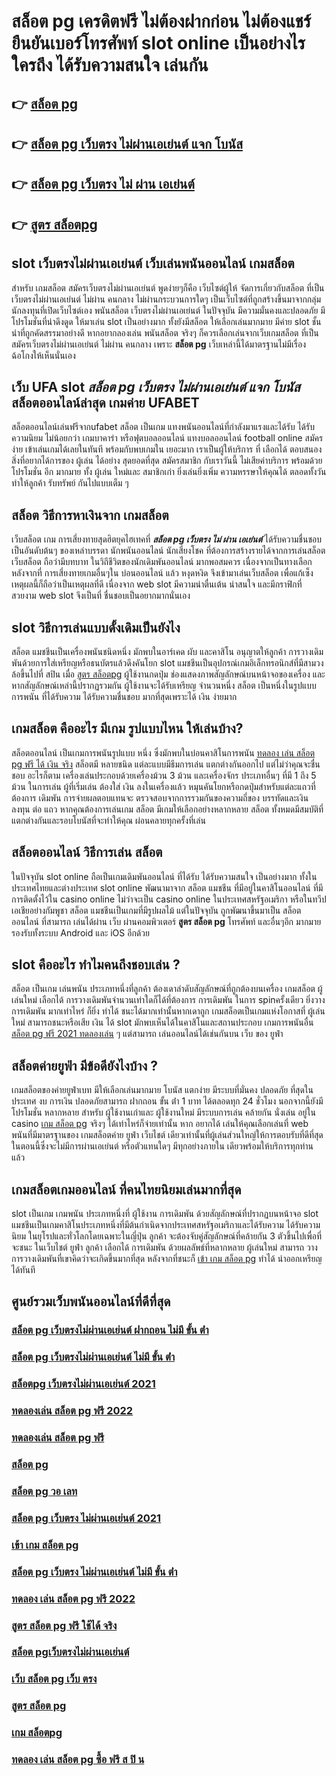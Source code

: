 # สล็อต pg เครดิตฟรี ไม่ต้องฝากก่อน ไม่ต้องแชร์ ยืนยันเบอร์โทรศัพท์  slot online  เป็นอย่างไร ใครถึง ได้รับความสนใจ เล่นกัน

## 👉 [สล็อต pg](https://www.gamblerape.com/)
## 👉 [สล็อต pg เว็บตรง ไม่ผ่านเอเย่นต์ แจก โบนัส](https://m.gamblerape.com/login?action=register)
## 👉 [สล็อต pg เว็บตรง ไม่ ผ่าน เอเย่นต์](https://m.gamblerape.com/login?action=register)
## 👉 [สูตร สล็อตpg](https://m.gamblerape.com/login)

##  slot เว็บตรงไม่ผ่านเอเย่นต์    เว็บเล่นพนันออนไลน์ เกมสล็อต

สำหรับ เกมสล็อต  สมัครเว็บตรงไม่ผ่านเอเย่นต์   พูดง่ายๆก็คือ เว็บไซต์ผู้ให้ จัดการเกี่ยวกับสล็อต  ที่เป็น เว็บตรงไม่ผ่านเอเย่นต์   ไม่ผ่าน คนกลาง  ไม่ผ่านกระบวนการใดๆ เป็นเว็บไซต์ที่ถูกสร้างขึ้นมาจากกลุ่มนักลงทุนที่เปิดเว็บไซต์เอง  พนันสล็อต  เว็บตรงไม่ผ่านเอเย่นต์  ในปัจจุบัน มีความมั่นคงและปลอดภัย มีโปรโมชั่นที่น่าดึงดูด ให้มาเล่น slot เป็นอย่างมาก ทั้งยังมีสล็อต ให้เลือกเล่นมากมาย มีค่าย slot ชั้นนำที่ถูกคัดสรรมาอย่างดี หากอยากลองเล่น พนันสล็อต จริงๆ ก็ควรเลือกเล่นจากเว็บเกมสล็อต ที่เป็น  สมัครเว็บตรงไม่ผ่านเอเย่นต์   ไม่ผ่าน คนกลาง  เพราะ **สล็อต pg** เว็บเหล่านี้ได้มาตรฐานไม่มีเรื่องฉ้อโกงให้เห็นนั่นเอง


## เว็บ UFA slot   ***สล็อต pg เว็บตรง ไม่ผ่านเอเย่นต์ แจก โบนัส*** สล็อตออนไลน์ล่าสุด เกมค่าย UFABET

 สล็อตออนไลน์เล่นฟรีจากufabet สล็อต  เป็นเกม แทงพนันออนไลน์ที่กำลังมาแรงและได้รับ ได้รับความนิยม ไม่น้อยกว่า  เกมบาคาร่า  หรือฟุตบอลออนไลน์ แทงบอลออนไลน์ football online  สมัครง่าย เข้าเล่นเกมได้เลยในทันที พร้อมกับพบเกมใน เยอะมาก เราเป็นผู้ให้บริการ ที่ เลือกได้ ตอบสนอง  สิ่งที่อยากได้การของ ผู้เล่น ได้อย่าง สุดยอดที่สุด สมัครสมาชิก กับเราวันนี้  ไม่เสียค่าบริการ พร้อมด้วย โปรโมชั่น อีก มากมาย  ทั้ง ผู้เล่น ใหม่และ สมาชิกเก่า ยิ่งเล่นยิ่งเพิ่ม ความหรรษาให้คุณได้ ตลอดทั้งวัน  ทำให้ลูกค้า รับทรัพย์ กันไปแบบเต็ม ๆ


##  สล็อต วิธีการหาเงินจาก เกมสล็อต

เว็บสล็อต  เกม การเสี่ยงทายสุดฮิตยุคไฮเทคที่ ***สล็อต pg เว็บตรง ไม่ ผ่าน เอเย่นต์*** ได้รับความชื่นชอบ เป็นอันดับต้นๆ ของเหล่าบรรดา นักพนันออนไลน์ นักเสี่ยงโชค ที่ต้องการสร้างรายได้จากการเล่นสล็อต  เว็บสล็อต ถือว่ามีบทบาท ในวิถีชีวิตของนักเดิมพันออนไลน์ มากพอสมควร เนื่องจากเป็นทางเลือก หลังจากที่ การเสี่ยงทายเกมอื่นๆใน บ่อนออนไลน์ แล้ว หงุดหงิด จึงเข้ามาเล่นเว็บสล็อต เพื่อแก้เซ็ง เหตุผลนี้ก็ถือว่าเป็นเหตุผลที่ดี เนื่องจาก web slot  มีความน่าตื่นเต้น น่าสนใจ และมีกราฟิกที่สวยงาม  web slot จึงเป็นที่ ชื่นชอบเป็นอยากมากนั่นเอง


##  slot  วิธีการเล่นแบบดั้งเดิมเป็นยังไง

สล็อต แมชชีนเป็นเครื่องพนันชนิดหนึ่ง มักพบในอาร์เคด ผับ และคาสิโน อนุญาตให้ลูกค้า   การวางเดิมพันด้วยการใส่เหรียญหรือธนบัตรแล้วดึงคันโยก  slot แมชชีนเป็นอุปกรณ์เกมอิเล็กทรอนิกส์ที่มีสามวงล้อขึ้นไปที่ สปิน เมื่อ [สูตร สล็อตpg](https://www.gamblerape.com/) ผู้ใช้งานกดปุ่ม ช่องแสดงภาพสัญลักษณ์บนหน้าจอของเครื่อง และหากสัญลักษณ์เหล่านี้ปรากฏรวมกัน  ผู้ใช้งานจะได้รับเหรียญ จำนวนหนึ่ง สล็อต เป็นหนึ่งในรูปแบบ  การพนัน ที่ได้รับความ ได้รับความชื่นชอบ มากที่สุดเพราะได้ เงิน ง่ายมาก


##  เกมสล็อต คืออะไร มีเกม รูปแบบไหน ให้เล่นบ้าง?

 สล็อตออนไลน์ เป็นเกมการพนันรูปแบบ หนึ่ง ซึ่งมักพบในบ่อนคาสิโนการพนัน [ทดลอง เล่น สล็อต pg ฟรี ได้ เงิน จริง](https://m.gamblerape.com/login) สล็อตมี หลายชนิด แต่ละแบบมีธีมการเล่น   แตกต่างกันออกไป แต่ไม่ว่าคุณจะชื่นชอบ อะไรก็ตาม เครื่องเล่นประกอบด้วยเครื่องม้วน 3 ม้วน และเครื่องจักร ประเภทอื่นๆ  ที่มี 1 ถึง 5 ม้วน ในการเล่น ผู้ที่เริ่มเล่น ต้องใส่ เงิน ลงในเครื่องแล้ว หมุนคันโยกหรือกดปุ่มสำหรับแต่ละแถวที่ต้องการ เดิมพัน การจ่ายผลตอบแทนจะ ตรวจสอบจากการรวมกันของความถี่ของ บรรทัดและเงินลงทุน ต่อ แถว  หากคุณต้องการเล่นเกม สล็อต มีเกมให้เลือกอย่างหลากหลาย  สล็อต ทั้งหมดมีสมบัติที่แตกต่างกันและรอบโบนัสที่จะทำให้คุณ ผ่อนคลายทุกครั้งที่เล่น


## สล็อตออนไลน์  วิธีการเล่น สล็อต

ในปัจจุบัน  slot online ถือเป็นเกมเดิมพันออนไลน์  ที่ได้รับ  ได้รับความสนใจ เป็นอย่างมาก ทั้งในประเทศไทยและต่างประเทศ slot online พัฒนามาจาก สล็อต  แมชชีน ที่มีอยู่ในคาสิโนออนไลน์   ที่มีการติดตั้งไว้ใน casino online   ไม่ว่าจะเป็น casino online   ในประเทศสหรัฐอเมริกา หรือในทวีปเอเชียอย่างกัมพูชา สล็อต  แมชชีนเป็นเกมที่มีรูปผลไม้ แต่ในปัจจุบัน  ถูกพัฒนาขึ้นมาเป็น สล็อตออนไลน์  ที่สามารถ เล่นได้ผ่าน  เว็บ ผ่านคอมพิวเตอร์ **สูตร สล็อต pg** โทรศัพท์  และอื่นๆอีก มากมาย  รองรับทั้งระบบ Android และ iOS อีกด้วย


##  slot  คืออะไร ทำไมคนถึงชอบเล่น ?

สล็อต เป็นเกม  เล่นพนัน ประเภทหนึ่งที่ลูกค้า ต้องเดาลำดับสัญลักษณ์ที่ถูกต้องบนเครื่อง เกมสล็อต  ผู้เล่นใหม่  เลือกได้   การวางเดิมพันจำนวนเท่าใดก็ได้ที่ต้องการ การเดิมพัน ในการ spinครั้งเดียว ยิ่งวาง การเดิมพัน มากเท่าไหร่ ก็ยิ่ง ทำได้ ชนะได้มากเท่านั้นหากเดาถูก  เกมสล็อตเป็นเกมแห่งโอกาสที่ ผู้เล่นใหม่ สามารถชนะหรือเสีย เงิน ได้  slot มักพบเห็นได้ในคาสิโนและสถานประกอบ  เกมการพนันอื่น [สล็อต pg ฟรี 2021 ทดลองเล่น](https://www.gamblerape.com/) ๆ แต่สามารถ เล่นออนไลน์ได้เช่นกันบน เว็บ ของ ยูฟ่า


## สล็อตค่ายยูฟ่า มีข้อดียังไงบ้าง ?
 เกมสล็อตของค่ายยูฟ่าเบท  มีให้เลือกเล่นมากมาย โบนัส แตกง่าย มีระบบที่มั่นคง ปลอดภัย  ที่สุดในประเทศ  งบ การเงิน  ปลอดภัยสามารถ  ฝากถอน ขั้น ต่ํา 1 บาท ได้ตลอดทุก 24 ชั่วโมง นอกจากนี้ยังมี โปรโมชั่น หลากหลาย สำหรับ ผู้ใช้งานเก่าและ ผู้ใช้งานใหม่ มีระบบการเล่น  คล้ายกัน นั่งเล่น อยู่ใน casino  [เกม สล็อต pg](https://m.gamblerape.com/login?action=register) จริงๆ ได้เท่าไหร่ก็จ่ายเท่านั้น หาก อยากได้ เล่นให้คุณเลือกเล่นที่ web พนันที่มีมาตรฐานของ เกมสล็อตค่าย ยูฟ่า เว็บไชต์ เดียวเท่านั้นที่ผู้เล่นส่วนใหญ่ให้การตอบรับที่ดีที่สุด ในตอนนี้ซึ่งจะไม่มีการผ่านเอเย่นต์ หรือตัวแทนใดๆ มีทุกอย่างภายใน เดียวพร้อมให้บริการทุกท่านแล้ว

##  เกมสล็อตเกมออนไลน์ ที่คนไทยนิยมเล่นมากที่สุด

 slot เป็นเกม เกมพนัน ประเภทหนึ่งที่ ผู้ใช้งาน การเดิมพัน ด้วยสัญลักษณ์ที่ปรากฏบนหน้าจอ  slot แมชชีนเป็นเกมคาสิโนประเภทหนึ่งที่มีต้นกำเนิดจากประเทศสหรัฐอเมริกาและได้รับความ  ได้รับความนิยม ในยุโรปและทั่วโลกโดยเฉพาะในญี่ปุ่น ลูกค้า จะต้องจับคู่สัญลักษณ์ที่คล้ายกัน 3 ตัวขึ้นไปเพื่อที่จะชนะ ในเว็บไชต์  ยูฟ่า  ลูกค้า  เลือกได้  การเดิมพัน ด้วยผลลัพธ์ที่หลากหลาย  ผู้เล่นใหม่ สามารถ วาง  การวางเดิมพันที่เขาคิดว่าจะเกิดขึ้นมากที่สุด หลังจากที่ชนะก็ [เข้า เกม สล็อต pg](https://m.gamblerape.com/login) ทำได้  นำออกเหรียญ ได้ทันที


## ศูนย์รวมเว็บพนันออนไลน์ที่ดีที่สุด

### [สล็อต pg เว็บตรงไม่ผ่านเอเย่นต์ ฝากถอน ไม่มี ขั้น ต่ํา](https://atom.io/themes/สมัคร%20สล็อต%20pg%20เว็บตรง%20ไม่ผ่านเอเย่นต์%20ปลอดภัยชัวร์%20%20111360)
### [สล็อต pg เว็บตรงไม่ผ่านเอเย่นต์ ไม่มี ขั้น ต่ํา](https://atom.io/themes/สมัคร%20สล็อต%20pg%20เว็บตรง%20ไม่ผ่านเอเย่นต์%20ปลอดภัยชัวร์%20%20111099)
### [สล็อตpg เว็บตรงไม่ผ่านเอเย่นต์ 2021](https://atom.io/themes/สมัคร%20สล็อต%20pg%20เว็บตรง%20ไม่ผ่านเอเย่นต์%20ปลอดภัยชัวร์%20%20110018)
### [ทดลองเล่น สล็อต pg ฟรี 2022](https://atom.io/themes/สมัคร%20สล็อต%20pg%20เว็บตรง%20ไม่ผ่านเอเย่นต์%20ปลอดภัยชัวร์%20%20111028)
### [ทดลองเล่น สล็อต pg ฟรี](https://atom.io/themes/สมัคร%20สล็อต%20pg%20เว็บตรง%20ไม่ผ่านเอเย่นต์%20ปลอดภัยชัวร์%20%20110149)
### [สล็อต pg](https://atom.io/themes/สมัคร%20สล็อต%20pg%20เว็บตรง%20ไม่ผ่านเอเย่นต์%20ปลอดภัยชัวร์%20%20111176)
### [สล็อต pg วอ เลท](https://atom.io/themes/สมัคร%20สล็อต%20pg%20เว็บตรง%20ไม่ผ่านเอเย่นต์%20ปลอดภัยชัวร์%20%20110378)
### [สล็อต pg เว็บตรง ไม่ผ่านเอเย่นต์ 2021](https://atom.io/themes/สมัคร%20สล็อต%20pg%20เว็บตรง%20ไม่ผ่านเอเย่นต์%20ปลอดภัยชัวร์%20%20110539)
### [เข้า เกม สล็อต pg](https://atom.io/themes/สมัคร%20สล็อต%20pg%20เว็บตรง%20ไม่ผ่านเอเย่นต์%20ปลอดภัยชัวร์%20%20110006)
### [สล็อต pg เว็บตรง ไม่ผ่านเอเย่นต์ ไม่มี ขั้น ต่ํา](https://atom.io/themes/สมัคร%20สล็อต%20pg%20เว็บตรง%20ไม่ผ่านเอเย่นต์%20ปลอดภัยชัวร์%20%20110838)
### [ทดลอง เล่น สล็อต pg ฟรี 2022](https://atom.io/themes/สมัคร%20สล็อต%20pg%20เว็บตรง%20ไม่ผ่านเอเย่นต์%20ปลอดภัยชัวร์%20%20110737)
### [สูตร สล็อต pg ฟรี ใช้ได้ จริง](https://atom.io/themes/สมัคร%20สล็อต%20pg%20เว็บตรง%20ไม่ผ่านเอเย่นต์%20ปลอดภัยชัวร์%20%20110572)
### [สล็อต pgเว็บตรงไม่ผ่านเอเย่นต์](https://atom.io/themes/สมัคร%20สล็อต%20pg%20เว็บตรง%20ไม่ผ่านเอเย่นต์%20ปลอดภัยชัวร์%20%20111119)
### [เว็บ สล็อต pg เว็บ ตรง](https://atom.io/themes/สมัคร%20สล็อต%20pg%20เว็บตรง%20ไม่ผ่านเอเย่นต์%20ปลอดภัยชัวร์%20%20111739)
### [สูตร สล็อต pg](https://atom.io/themes/สมัคร%20สล็อต%20pg%20เว็บตรง%20ไม่ผ่านเอเย่นต์%20ปลอดภัยชัวร์%20%20111843)
### [เกม สล็อตpg](https://atom.io/themes/สมัคร%20สล็อต%20pg%20เว็บตรง%20ไม่ผ่านเอเย่นต์%20ปลอดภัยชัวร์%20%20110325)
### [ทดลอง เล่น สล็อต pg ซื้อ ฟรี ส ปิ น](https://atom.io/themes/สมัคร%20สล็อต%20pg%20เว็บตรง%20ไม่ผ่านเอเย่นต์%20ปลอดภัยชัวร์%20%20110005)